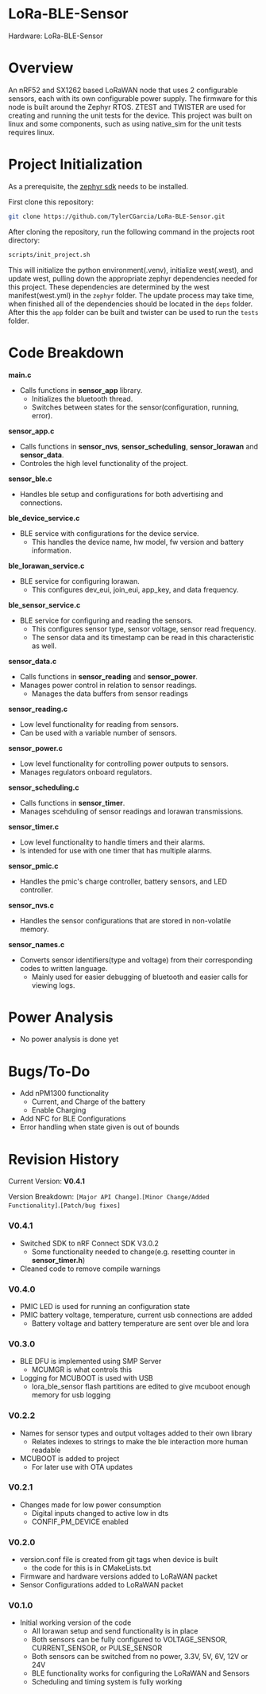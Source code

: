 # LoRa-BLE-Sensor
Hardware: LoRa-BLE-Sensor

# Overview
An nRF52 and SX1262 based LoRaWAN node that uses 2 configurable sensors, each with its own configurable power supply. The firmware for this node is built around the Zephyr RTOS. 
ZTEST and TWISTER are used for creating and running the unit tests for the device. This project was built on linux and some components, such as using native_sim for the unit tests requires linux.

# Project Initialization

As a prerequisite, the [zephyr sdk](https://docs.zephyrproject.org/latest/develop/toolchains/zephyr_sdk.html) needs to be installed.

First clone this repository:

```bash
git clone https://github.com/TylerCGarcia/LoRa-BLE-Sensor.git
```

After cloning the repository, run the following command in the projects root directory:

```bash
scripts/init_project.sh
```

This will initialize the python environment(.venv), initialize west(.west), and update west, pulling down the appropriate zephyr dependencies needed for this project. These dependencies are determined by the west manifest(west.yml) in the ``zephyr`` folder. The update process may take time, when finished all of the dependencies should be located in the ``deps`` folder. After this the ``app`` folder can be built and twister can be used to run the ``tests`` folder.

# Code Breakdown
**main.c** 
- Calls functions in **sensor_app** library.
  * Initializes the bluetooth thread.
  * Switches between states for the sensor(configuration, running, error).

**sensor_app.c** 
- Calls functions in **sensor_nvs**, **sensor_scheduling**, **sensor_lorawan** and **sensor_data**.
- Controles the high level functionality of the project.

**sensor_ble.c** 
- Handles ble setup and configurations for both advertising and connections.

**ble_device_service.c**
- BLE service with configurations for the device service.
  * This handles the device name, hw model, fw version and battery information.

**ble_lorawan_service.c**
- BLE service for configuring lorawan.
  * This configures dev_eui, join_eui, app_key, and data frequency.

**ble_sensor_service.c**
- BLE service for configuring and reading the sensors.
  * This configures sensor type, sensor voltage, sensor read frequency.
  * The sensor data and its timestamp can be read in this characteristic as well.

**sensor_data.c** 
- Calls functions in **sensor_reading** and **sensor_power**.
- Manages power control in relation to sensor readings.
  * Manages the data buffers from sensor readings

**sensor_reading.c** 
- Low level functionality for reading from sensors.
- Can be used with a variable number of sensors.

**sensor_power.c** 
- Low level functionality for controlling power outputs to sensors.
- Manages regulators onboard regulators.

**sensor_scheduling.c** 
- Calls functions in **sensor_timer**.
- Manages scehduling of sensor readings and lorawan transmissions.

**sensor_timer.c** 
- Low level functionality to handle timers and their alarms.
- Is intended for use with one timer that has multiple alarms.

**sensor_pmic.c** 
- Handles the pmic's charge controller, battery sensors, and LED controller.

**sensor_nvs.c** 
- Handles the sensor configurations that are stored in non-volatile memory.

**sensor_names.c** 
- Converts sensor identifiers(type and voltage) from their corresponding codes to written language.
  * Mainly used for easier debugging of bluetooth and easier calls for viewing logs.

# Power Analysis
- No power analysis is done yet

# Bugs/To-Do
- Add nPM1300 functionality
  * Current, and Charge of the battery
  * Enable Charging
- Add NFC for BLE Configurations
- Error handling when state given is out of bounds

# Revision History
Current Version: **V0.4.1**

Version Breakdown: `[Major API Change]`.`[Minor Change/Added Functionality]`.`[Patch/bug fixes]`

### V0.4.1
- Switched SDK to nRF Connect SDK V3.0.2
  * Some functionality needed to change(e.g. resetting counter in **sensor_timer.h**)
- Cleaned code to remove compile warnings

### V0.4.0
- PMIC LED is used for running an configuration state
- PMIC battery voltage, temperature, current usb connections are added
  * Battery voltage and battery temperature are sent over ble and lora

### V0.3.0
- BLE DFU is implemented using SMP Server
  * MCUMGR is what controls this
- Logging for MCUBOOT is used with USB
  * lora_ble_sensor flash partitions are edited to give mcuboot enough memory for usb logging

### V0.2.2
- Names for sensor types and output voltages added to their own library
  * Relates indexes to strings to make the ble interaction more human readable
- MCUBOOT is added to project
  * For later use with OTA updates

### V0.2.1
- Changes made for low power consumption
  * Digital inputs changed to active low in dts 
  * CONFIF_PM_DEVICE enabled

### V0.2.0
- version.conf file is created from git tags when device is built
  * the code for this is in CMakeLists.txt
- Firmware and hardware versions added to LoRaWAN packet
- Sensor Configurations added to LoRaWAN packet

### V0.1.0
- Initial working version of the code
  * All lorawan setup and send functionality is in place
  * Both sensors can be fully configured to VOLTAGE_SENSOR, CURRENT_SENSOR, or PULSE_SENSOR
  * Both sensors can be switched from no power, 3.3V, 5V, 6V, 12V or 24V
  * BLE functionality works for configuring the LoRaWAN and Sensors
  * Scheduling and timing system is fully working
